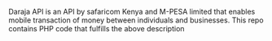 Daraja API is an API by safaricom Kenya and M-PESA limited that enables mobile transaction of money between individuals and businesses.
This repo contains PHP code that fulfills the above description
